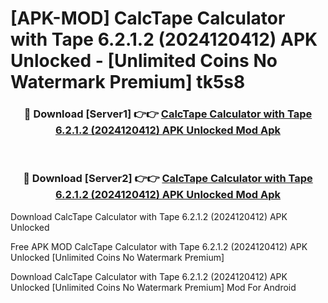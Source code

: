 # [APK-MOD] CalcTape Calculator with Tape 6.2.1.2 (2024120412) APK Unlocked - [Unlimited Coins No Watermark Premium] tk5s8



<div align="center">
<h3>🔴 Download [Server1] 👉👉 <a href="https://momento.my/?title=CalcTape_Calculator_with_Tape_6.2.1.2_(2024120412)_APK_Unlocked">CalcTape Calculator with Tape 6.2.1.2 (2024120412) APK Unlocked Mod Apk</a></h3><br>

<h3>🔴 Download [Server2] 👉👉 <a href="https://momento.my/?title=CalcTape_Calculator_with_Tape_6.2.1.2_(2024120412)_APK_Unlocked">CalcTape Calculator with Tape 6.2.1.2 (2024120412) APK Unlocked Mod Apk</a></h3>
</div>



Download CalcTape Calculator with Tape 6.2.1.2 (2024120412) APK Unlocked 

Free APK MOD CalcTape Calculator with Tape 6.2.1.2 (2024120412) APK Unlocked [Unlimited Coins No Watermark Premium]

Download CalcTape Calculator with Tape 6.2.1.2 (2024120412) APK Unlocked [Unlimited Coins No Watermark Premium] Mod For Android
